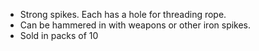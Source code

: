 - Strong spikes. Each has a hole for threading rope. 
- Can be hammered in with weapons or other iron spikes.
- Sold in packs of 10
